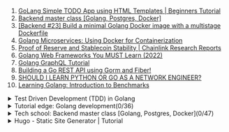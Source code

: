 1. [GoLang Simple TODO App using HTML Templates | Beginners Tutorial](https://youtu.be/UeUDGEa0AX4)
1. [Backend master class [Golang, Postgres, Docker]](https://youtube.com/playlist?list=PLy_6D98if3ULEtXtNSY_2qN21VCKgoQAE)
1. [[Backend #23] Build a minimal Golang Docker image with a multistage Dockerfile](https://youtu.be/p1dwLKAxUxA)
1. [Golang Microservices: Using Docker for Containerization](https://youtu.be/u_ayzie9pAQ)
1. [Proof of Reserve and Stablecoin Stability | Chainlink Research Reports](https://youtu.be/c2fnSbgUxTY)
1. [Golang Web Frameworks You MUST Learn (2022)](https://youtu.be/OriRkNWHWa0)
1. [Golang GraphQL Tutorial](https://youtube.com/playlist?list=PLzQWIQOqeUSNwXcneWYJHUREAIucJ5UZn)
1. [Building a Go REST API using Gorm and Fiber!](https://youtu.be/Iq2qT0fRhAA)
1. [SHOULD I LEARN PYTHON OR GO AS A NETWORK ENGINEER?](https://www.simplepacket.net/2020/10/21/should-i-learn-python-or-go-as-a-network-engineer/)
1. [Learning Golang: Introduction to Benchmarks](https://youtu.be/u6dpEuJ7tB8)

<details>
<summary>Test Driven Development (TDD) in Golang</summary>

1. [008: Introduction to Test Driven Development (TDD) creating a Stack - Abstract Data Type (Golang)](https://youtu.be/yFknOWRWpoY)
</details>

<details>
<summary>Tutorial edge: Golang development(0/36)</summary>

1. []()
</details>

<details>
<summary>Tech school: Backend master class [Golang, Postgres, Docker](0/47)</summary>

1. []()
</details>

<details>
<summary>Hugo - Static Site Generator | Tutorial</summary>

1. [Introduction to Hugo | Hugo - Static Site Generator | Tutorial 1](https://youtu.be/qtIqKaDlqXo)
</details>
